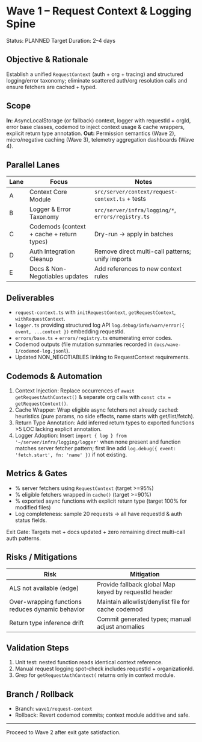 # Wave 1 – Request Context & Logging Spine

Status: PLANNED
Target Duration: 2–4 days

## Objective & Rationale
Establish a unified `RequestContext` (auth + org + tracing) and structured logging/error taxonomy; eliminate scattered auth/org resolution calls and ensure fetchers are cached + typed.

## Scope
**In:** AsyncLocalStorage (or fallback) context, logger with requestId + orgId, error base classes, codemod to inject context usage & cache wrappers, explicit return type annotation.
**Out:** Permission semantics (Wave 2), micro/negative caching (Wave 3), telemetry aggregation dashboards (Wave 4).

## Parallel Lanes
| Lane | Focus | Notes |
|------|-------|-------|
| A | Context Core Module | `src/server/context/request-context.ts` + tests |
| B | Logger & Error Taxonomy | `src/server/infra/logging/*`, `errors/registry.ts` |
| C | Codemods (context + cache + return types) | Dry-run -> apply in batches |
| D | Auth Integration Cleanup | Remove direct multi-call patterns; unify imports |
| E | Docs & Non-Negotiables updates | Add references to new context rules |

## Deliverables
- `request-context.ts` with `initRequestContext`, `getRequestContext`, `withRequestContext`.
- `logger.ts` providing structured log API `log.debug/info/warn/error({ event, ...context })` embedding requestId.
- `errors/base.ts` + `errors/registry.ts` enumerating error codes.
- Codemod outputs (file mutation summaries recorded in `docs/wave-1/codemod-log.jsonl`).
- Updated NON_NEGOTIABLES linking to RequestContext requirements.

## Codemods & Automation
1. Context Injection: Replace occurrences of `await getRequestAuthContext()` & separate org calls with `const ctx = getRequestContext()`.
2. Cache Wrapper: Wrap eligible async fetchers not already cached: heuristics (pure params, no side effects, name starts with get/list/fetch).
3. Return Type Annotation: Add inferred return types to exported functions >5 LOC lacking explicit annotation.
4. Logger Adoption: Insert `import { log } from '~/server/infra/logging/logger'` when none present and function matches server fetcher pattern; first line add `log.debug({ event: 'fetch.start', fn: 'name' })` if not existing.

## Metrics & Gates
- % server fetchers using `RequestContext` (target >=95%)
- % eligible fetchers wrapped in `cache()` (target >=90%)
- % exported async functions with explicit return type (target 100% for modified files)
- Log completeness: sample 20 requests -> all have requestId & auth status fields.

Exit Gate: Targets met + docs updated + zero remaining direct multi-call auth patterns.

## Risks / Mitigations
| Risk | Mitigation |
|------|------------|
| ALS not available (edge) | Provide fallback global Map keyed by requestId header |
| Over-wrapping functions reduces dynamic behavior | Maintain allowlist/denylist file for cache codemod |
| Return type inference drift | Commit generated types; manual adjust anomalies |

## Validation Steps
1. Unit test: nested function reads identical context reference.
2. Manual request logging spot-check includes requestId + organizationId.
3. Grep for `getRequestAuthContext(` returns only in context module.

## Branch / Rollback
- Branch: `wave1/request-context`
- Rollback: Revert codemod commits; context module additive and safe.

---
Proceed to Wave 2 after exit gate satisfaction.
